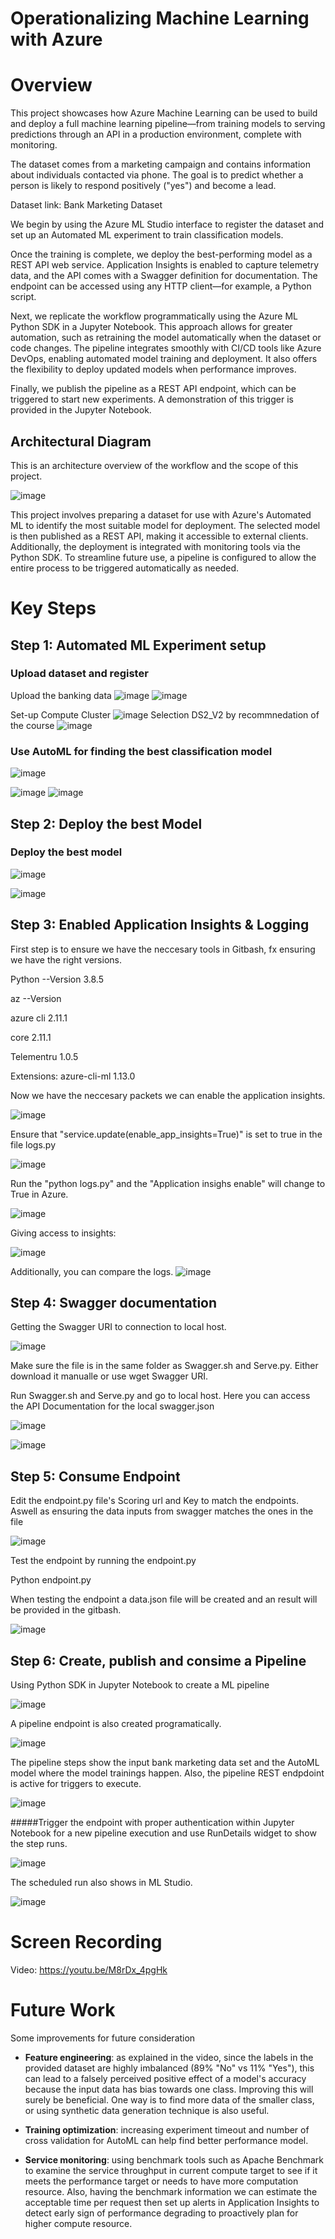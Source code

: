 Operationalizing Machine Learning with Azure
======

# Overview

This project showcases how Azure Machine Learning can be used to build and deploy a full machine learning pipeline—from training models to serving predictions through an API in a production environment, complete with monitoring.

The dataset comes from a marketing campaign and contains information about individuals contacted via phone. The goal is to predict whether a person is likely to respond positively ("yes") and become a lead.

Dataset link: Bank Marketing Dataset

We begin by using the Azure ML Studio interface to register the dataset and set up an Automated ML experiment to train classification models.

Once the training is complete, we deploy the best-performing model as a REST API web service. Application Insights is enabled to capture telemetry data, and the API comes with a Swagger definition for documentation. The endpoint can be accessed using any HTTP client—for example, a Python script.

Next, we replicate the workflow programmatically using the Azure ML Python SDK in a Jupyter Notebook. This approach allows for greater automation, such as retraining the model automatically when the dataset or code changes. The pipeline integrates smoothly with CI/CD tools like Azure DevOps, enabling automated model training and deployment. It also offers the flexibility to deploy updated models when performance improves.

Finally, we publish the pipeline as a REST API endpoint, which can be triggered to start new experiments. A demonstration of this trigger is provided in the Jupyter Notebook.


## Architectural Diagram

This is an architecture overview of the workflow and the scope of this project.

![image](https://github.com/user-attachments/assets/3cf9948a-5c98-45d3-8620-f6e3d6989cf6)


This project involves preparing a dataset for use with Azure's Automated ML to identify the most suitable model for deployment. The selected model is then published as a REST API, making it accessible to external clients. Additionally, the deployment is integrated with monitoring tools via the Python SDK. To streamline future use, a pipeline is configured to allow the entire process to be triggered automatically as needed.

# Key Steps
 
## Step 1: Automated ML Experiment setup
### Upload dataset and register

Upload the banking data
![image](https://github.com/user-attachments/assets/edad202a-b2ae-4469-b3fb-f5ebf00c47a6)
![image](https://github.com/user-attachments/assets/f4291420-d967-4b66-8039-f0b3ca2261ab)

Set-up Compute Cluster
![image](https://github.com/user-attachments/assets/7e6c5e8d-00d8-4904-8ff8-9de9c4375c4e)
Selection DS2_V2 by recommnedation of the course
![image](https://github.com/user-attachments/assets/636fc624-9b99-4400-be62-3d986e249289)




### Use AutoML for finding the best classification model
![image](https://github.com/user-attachments/assets/47948605-5c6e-4773-950f-d679ca22cbcd)

![image](https://github.com/user-attachments/assets/1c7b0d34-c032-49ea-8191-e4f2b44b3643)
![image](https://github.com/user-attachments/assets/ffdd557d-1835-40a0-a1c8-b6b25cff6292)


## Step 2: Deploy the best Model

### Deploy the best model
![image](https://github.com/user-attachments/assets/493d07d9-6898-45f9-8af4-68b1b3b3f892)

![image](https://github.com/user-attachments/assets/045e9e6d-1975-48e8-9246-89cbd6e14f15)



## Step 3: Enabled Application Insights & Logging

First step is to ensure we have the neccesary tools in Gitbash, fx ensuring we have the right versions.

Python --Version
3.8.5

az --Version

azure cli 2.11.1

core 2.11.1

Telementru 1.0.5

Extensions:
azure-cli-ml 1.13.0

Now we have the neccesary packets we can enable the application insights.

![image](https://github.com/user-attachments/assets/6e7742d8-0c9d-4522-9729-cabf8a5d62e8)

Ensure that "service.update(enable_app_insights=True)" is set to true in the file logs.py

![image](https://github.com/user-attachments/assets/d01a2ee4-f0bb-432d-8591-03b01cdd8c26)

Run the "python logs.py" and the "Application insighs enable" will change to True in Azure.

![image](https://github.com/user-attachments/assets/85286db3-e251-451b-a77e-c122f3ae2f3c)

Giving access to insights:

![image](https://github.com/user-attachments/assets/773fe305-a5f9-4a86-9ada-7802928a6431)

Additionally, you can compare the logs.
![image](https://github.com/user-attachments/assets/ae939ceb-229b-49b4-9404-83f41bc8211e)


## Step 4: Swagger documentation

Getting the Swagger URI to connection to local host.

![image](https://github.com/user-attachments/assets/0aac6484-5d1f-4b3e-8511-e1ddda6dff51)

Make sure the file is in the same folder as Swagger.sh and Serve.py.
Either download it manualle or use wget Swagger URI.

Run Swagger.sh and Serve.py and go to local host.
Here you can access the API Documentation for the local swagger.json

![image](https://github.com/user-attachments/assets/25cd4f3b-a527-49b7-a047-d0aa78e1d041)

![image](https://github.com/user-attachments/assets/e3c4ff83-fbb7-429a-8069-dcdfc47c67d9)


## Step 5: Consume Endpoint

Edit the endpoint.py file's Scoring url and Key to match the endpoints.
Aswell as ensuring the data inputs from swagger matches the ones in the file

![image](https://github.com/user-attachments/assets/e52277ef-efea-45c5-97b1-f2d878f28d36)

Test the endpoint by running the endpoint.py

Python endpoint.py

When testing the endpoint a data.json file will be created and an result will be provided in the gitbash.

![image](https://github.com/user-attachments/assets/1afeee88-5423-4a31-957f-daa62e857133)


## Step 6: Create, publish and consime a Pipeline

Using Python SDK in Jupyter Notebook to create a ML pipeline

![image](https://github.com/user-attachments/assets/b4091236-7d18-41d5-926a-1ba0f3995b49)


A pipeline endpoint is also created programatically.

![image](https://github.com/user-attachments/assets/b2ee30d6-52bf-4f43-a806-a2f79033a2ef)


The pipeline steps show the input bank marketing data set and the AutoML model where the model trainings happen. Also, the pipeline REST endpdoint is active for triggers to execute.

![image](https://github.com/user-attachments/assets/79f63ee2-4ff3-4b13-9457-02f0ba7f95e4)


#####Trigger the endpoint with proper authentication within Jupyter Notebook for a new pipeline execution and use RunDetails widget to show the step runs.

![image](https://user-images.githubusercontent.com/4667129/129459607-d795183f-fa39-4734-9f4b-9ca40abd0029.png)

The scheduled run also shows in ML Studio.

![image](https://github.com/user-attachments/assets/b4091236-7d18-41d5-926a-1ba0f3995b49)


# Screen Recording

Video: https://youtu.be/M8rDx_4pgHk

# Future Work

Some improvements for future consideration

+ **Feature engineering**: as explained in the video, since the labels in the provided dataset are highly imbalanced (89% "No" vs 11% "Yes"), this can lead to a falsely perceived positive effect of a model's accuracy because the input data has bias towards one class. Improving this will surely be beneficial. One way is to find more data of the smaller class, or using synthetic data generation technique is also useful. 

+ **Training optimization**: increasing experiment timeout and number of cross validation for AutoML can help find better performance model.

+ **Service monitoring**: using benchmark tools such as Apache Benchmark to examine the service throughput in current compute target to see if it meets the performance target or needs to have more computation resource. Also, having the benchmark information we can estimate the acceptable time per request then set up alerts in Application Insights to detect early sign of performance degrading to proactively plan for higher compute resource. 

